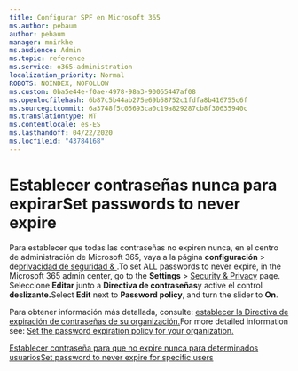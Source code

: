 ```yaml
---
title: Configurar SPF en Microsoft 365
ms.author: pebaum
author: pebaum
manager: mnirkhe
ms.audience: Admin
ms.topic: reference
ms.service: o365-administration
localization_priority: Normal
ROBOTS: NOINDEX, NOFOLLOW
ms.custom: 0ba5e44e-f0ae-4978-98a3-90065447af08
ms.openlocfilehash: 6b87c5b44ab275e69b58752c1fdfa8b416755c6f
ms.sourcegitcommit: 6a3748f5c05693ca0c19a829287cb8f30635940c
ms.translationtype: MT
ms.contentlocale: es-ES
ms.lasthandoff: 04/22/2020
ms.locfileid: "43784168"
---
```

# <a name="set-passwords-to-never-expire"></a><span data-ttu-id="a2d82-102">Establecer contraseñas nunca para expirar</span><span class="sxs-lookup"><span data-stu-id="a2d82-102">Set passwords to never expire</span></span> 

<span data-ttu-id="a2d82-103">Para establecer que todas las contraseñas no expiren nunca, en el centro de administración de Microsoft 365, vaya a la página **configuración** > de[privacidad de seguridad &amp; ](https://portal.office.com/adminportal/home#/settings/security) .</span><span class="sxs-lookup"><span data-stu-id="a2d82-103">To set ALL passwords to never expire, in the Microsoft 365 admin center, go to the **Settings** > [Security &amp; Privacy](https://portal.office.com/adminportal/home#/settings/security) page.</span></span> <span data-ttu-id="a2d82-104">Seleccione **Editar** junto a **Directiva de contraseñas**y active el control **deslizante.**</span><span class="sxs-lookup"><span data-stu-id="a2d82-104">Select **Edit** next to **Password policy**, and turn the slider to **On**.</span></span>
  
<span data-ttu-id="a2d82-105">Para obtener información más detallada, consulte: [establecer la Directiva de expiración de contraseñas de su organización.](https://docs.microsoft.com/office365/admin/manage/set-password-expiration-policy)</span><span class="sxs-lookup"><span data-stu-id="a2d82-105">For more detailed information see: [Set the password expiration policy for your organization.](https://docs.microsoft.com/office365/admin/manage/set-password-expiration-policy)</span></span>
  
[<span data-ttu-id="a2d82-106">Establecer contraseña para que no expire nunca para determinados usuarios</span><span class="sxs-lookup"><span data-stu-id="a2d82-106">Set password to never expire for specific users</span></span>](https://docs.microsoft.com/office365/admin/add-users/set-password-to-never-expire)
  
